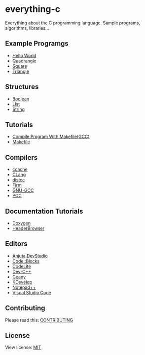 # everything-c
Everything about the C programming language. Sample programs, algorithms, libraries...

## Example Programgs
+ [Hello World](https://github.com/mertcandav/everything-c/tree/main/examples/hello-world)
+ [Quadrangle](https://github.com/mertcandav/everything-c/tree/main/examples/quadrangle)
+ [Square](https://github.com/mertcandav/everything-c/tree/main/examples/square)
+ [Triangle](https://github.com/mertcandav/everything-c/tree/main/examples/triangle)

## Structures
+ [Boolean](https://github.com/mertcandav/everything-c/tree/main/structures/boolean)
+ [List](https://github.com/mertcandav/everything-c/tree/main/structures/list)
+ [String](https://github.com/mertcandav/everything-c/tree/main/structures/string)

## Tutorials
+ [Compile Program With Makefile(GCC)](https://github.com/mertcandav/everything-c/tree/main/tutorials/compile_program_with_makefile)
+ [Makefile](https://github.com/mertcandav/everything-c/tree/main/tutorials/makefile)

## Compilers
+ [ccache](https://ccache.dev/)
+ [CLang](https://clang.llvm.org/)
+ [distcc](https://github.com/distcc/distcc)
+ [Firm](https://pp.ipd.kit.edu/firm/)
+ [GNU-GCC](https://gcc.gnu.org/)
+ [PCC](http://pcc.ludd.ltu.se/)

## Documentation Tutorials
+ [Doxygen](https://www.doxygen.nl/manual/docblocks.html)
+ [HeaderBrowser](https://www.headerbrowser.org/doc/c_tags.html)

## Editors
+ [Anjuta DevStudio](http://anjuta.org/)
+ [Code::Blocks](http://www.codeblocks.org/)
+ [CodeLite](https://codelite.org/)
+ [Dev-C++](https://www.bloodshed.net/devcpp.html)
+ [Geany](https://www.geany.org/)
+ [KDevelop](https://www.kdevelop.org/)
+ [Notepad++](https://notepad-plus-plus.org/)
+ [Visual Studio Code](https://code.visualstudio.com/)

## Contributing
Please read this: [CONTRIBUTING](https://github.com/mertcandav/everything-c/blob/main/CONTRIBUTING.md)

## License
View license: [MIT](https://opensource.org/licenses/MIT)
